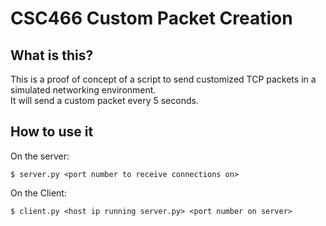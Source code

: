 # CSC466 Custom Packet Creation

## What is this?
This is a proof of concept of a script to send customized TCP packets 
in a simulated networking environment.  
It will send a custom packet every 5 seconds. 

## How to use it
On the server:
```
$ server.py <port number to receive connections on>
```

On the Client: 
```
$ client.py <host ip running server.py> <port number on server> 
```